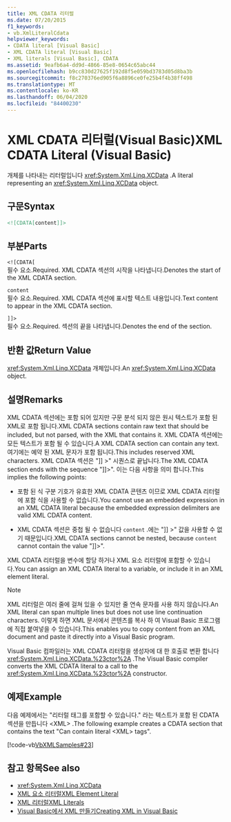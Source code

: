 ```yaml
---
title: XML CDATA 리터럴
ms.date: 07/20/2015
f1_keywords:
- vb.XmlLiteralCdata
helpviewer_keywords:
- CDATA literal [Visual Basic]
- XML CDATA literal [Visual Basic]
- XML literals [Visual Basic], CDATA
ms.assetid: 9eafb6a4-dd9d-4866-85e8-0654c65abc44
ms.openlocfilehash: b9cc830d27625f192d8f5e059bd3783d05d8ba3b
ms.sourcegitcommit: f8c270376ed905f6a8896ce0fe25b4f4b38ff498
ms.translationtype: MT
ms.contentlocale: ko-KR
ms.lasthandoff: 06/04/2020
ms.locfileid: "84400230"
---
```

# <a name="xml-cdata-literal-visual-basic"></a><span data-ttu-id="a997b-102">XML CDATA 리터럴(Visual Basic)</span><span class="sxs-lookup"><span data-stu-id="a997b-102">XML CDATA Literal (Visual Basic)</span></span>
<span data-ttu-id="a997b-103">개체를 나타내는 리터럴입니다 <xref:System.Xml.Linq.XCData> .</span><span class="sxs-lookup"><span data-stu-id="a997b-103">A literal representing an <xref:System.Xml.Linq.XCData> object.</span></span>  
  
## <a name="syntax"></a><span data-ttu-id="a997b-104">구문</span><span class="sxs-lookup"><span data-stu-id="a997b-104">Syntax</span></span>  
  
```xml  
<![CDATA[content]]>  
```  
  
## <a name="parts"></a><span data-ttu-id="a997b-105">부분</span><span class="sxs-lookup"><span data-stu-id="a997b-105">Parts</span></span>  
 `<![CDATA[`  
 <span data-ttu-id="a997b-106">필수 요소.</span><span class="sxs-lookup"><span data-stu-id="a997b-106">Required.</span></span> <span data-ttu-id="a997b-107">XML CDATA 섹션의 시작을 나타냅니다.</span><span class="sxs-lookup"><span data-stu-id="a997b-107">Denotes the start of the XML CDATA section.</span></span>  
  
 `content`  
 <span data-ttu-id="a997b-108">필수 요소.</span><span class="sxs-lookup"><span data-stu-id="a997b-108">Required.</span></span> <span data-ttu-id="a997b-109">XML CDATA 섹션에 표시할 텍스트 내용입니다.</span><span class="sxs-lookup"><span data-stu-id="a997b-109">Text content to appear in the XML CDATA section.</span></span>  
  
 `]]>`  
 <span data-ttu-id="a997b-110">필수 요소.</span><span class="sxs-lookup"><span data-stu-id="a997b-110">Required.</span></span> <span data-ttu-id="a997b-111">섹션의 끝을 나타냅니다.</span><span class="sxs-lookup"><span data-stu-id="a997b-111">Denotes the end of the section.</span></span>  
  
## <a name="return-value"></a><span data-ttu-id="a997b-112">반환 값</span><span class="sxs-lookup"><span data-stu-id="a997b-112">Return Value</span></span>  
 <span data-ttu-id="a997b-113"><xref:System.Xml.Linq.XCData> 개체입니다.</span><span class="sxs-lookup"><span data-stu-id="a997b-113">An <xref:System.Xml.Linq.XCData> object.</span></span>  
  
## <a name="remarks"></a><span data-ttu-id="a997b-114">설명</span><span class="sxs-lookup"><span data-stu-id="a997b-114">Remarks</span></span>  
 <span data-ttu-id="a997b-115">XML CDATA 섹션에는 포함 되어 있지만 구문 분석 되지 않은 원시 텍스트가 포함 된 XML로 포함 됩니다.</span><span class="sxs-lookup"><span data-stu-id="a997b-115">XML CDATA sections contain raw text that should be included, but not parsed, with the XML that contains it.</span></span> <span data-ttu-id="a997b-116">XML CDATA 섹션에는 모든 텍스트가 포함 될 수 있습니다.</span><span class="sxs-lookup"><span data-stu-id="a997b-116">A XML CDATA section can contain any text.</span></span> <span data-ttu-id="a997b-117">여기에는 예약 된 XML 문자가 포함 됩니다.</span><span class="sxs-lookup"><span data-stu-id="a997b-117">This includes reserved XML characters.</span></span> <span data-ttu-id="a997b-118">XML CDATA 섹션은 "]] >" 시퀀스로 끝납니다.</span><span class="sxs-lookup"><span data-stu-id="a997b-118">The XML CDATA section ends with the sequence "]]>".</span></span> <span data-ttu-id="a997b-119">이는 다음 사항을 의미 합니다.</span><span class="sxs-lookup"><span data-stu-id="a997b-119">This implies the following points:</span></span>  
  
- <span data-ttu-id="a997b-120">포함 된 식 구분 기호가 유효한 XML CDATA 콘텐츠 이므로 XML CDATA 리터럴에 포함 식을 사용할 수 없습니다.</span><span class="sxs-lookup"><span data-stu-id="a997b-120">You cannot use an embedded expression in an XML CDATA literal because the embedded expression delimiters are valid XML CDATA content.</span></span>  
  
- <span data-ttu-id="a997b-121">XML CDATA 섹션은 중첩 될 수 없습니다 `content` .에는 "]] >" 값을 사용할 수 없기 때문입니다.</span><span class="sxs-lookup"><span data-stu-id="a997b-121">XML CDATA sections cannot be nested, because `content` cannot contain the value "]]>".</span></span>  
  
 <span data-ttu-id="a997b-122">XML CDATA 리터럴을 변수에 할당 하거나 XML 요소 리터럴에 포함할 수 있습니다.</span><span class="sxs-lookup"><span data-stu-id="a997b-122">You can assign an XML CDATA literal to a variable, or include it in an XML element literal.</span></span>  
  
> [!NOTE]
> <span data-ttu-id="a997b-123">XML 리터럴은 여러 줄에 걸쳐 있을 수 있지만 줄 연속 문자를 사용 하지 않습니다.</span><span class="sxs-lookup"><span data-stu-id="a997b-123">An XML literal can span multiple lines but does not use line continuation characters.</span></span> <span data-ttu-id="a997b-124">이렇게 하면 XML 문서에서 콘텐츠를 복사 하 여 Visual Basic 프로그램에 직접 붙여넣을 수 있습니다.</span><span class="sxs-lookup"><span data-stu-id="a997b-124">This enables you to copy content from an XML document and paste it directly into a Visual Basic program.</span></span>  
  
 <span data-ttu-id="a997b-125">Visual Basic 컴파일러는 XML CDATA 리터럴을 생성자에 대 한 호출로 변환 합니다 <xref:System.Xml.Linq.XCData.%23ctor%2A> .</span><span class="sxs-lookup"><span data-stu-id="a997b-125">The Visual Basic compiler converts the XML CDATA literal to a call to the <xref:System.Xml.Linq.XCData.%23ctor%2A> constructor.</span></span>  
  
## <a name="example"></a><span data-ttu-id="a997b-126">예제</span><span class="sxs-lookup"><span data-stu-id="a997b-126">Example</span></span>  
 <span data-ttu-id="a997b-127">다음 예제에서는 "리터럴 태그를 포함할 수 있습니다." 라는 텍스트가 포함 된 CDATA 섹션을 만듭니다 \<XML> .</span><span class="sxs-lookup"><span data-stu-id="a997b-127">The following example creates a CDATA section that contains the text "Can contain literal \<XML> tags".</span></span>  
  
 [!code-vb[VbXMLSamples#23](~/samples/snippets/visualbasic/VS_Snippets_VBCSharp/VbXMLSamples/VB/XMLSamples11.vb#23)]  
  
## <a name="see-also"></a><span data-ttu-id="a997b-128">참고 항목</span><span class="sxs-lookup"><span data-stu-id="a997b-128">See also</span></span>

- <xref:System.Xml.Linq.XCData>
- [<span data-ttu-id="a997b-129">XML 요소 리터럴</span><span class="sxs-lookup"><span data-stu-id="a997b-129">XML Element Literal</span></span>](xml-element-literal.md)
- [<span data-ttu-id="a997b-130">XML 리터럴</span><span class="sxs-lookup"><span data-stu-id="a997b-130">XML Literals</span></span>](index.md)
- [<span data-ttu-id="a997b-131">Visual Basic에서 XML 만들기</span><span class="sxs-lookup"><span data-stu-id="a997b-131">Creating XML in Visual Basic</span></span>](../../programming-guide/language-features/xml/creating-xml.md)
